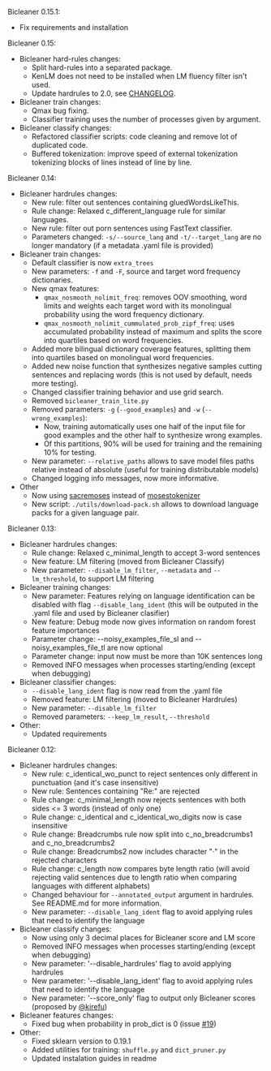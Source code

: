 Bicleaner 0.15.1:
* Fix requirements and installation

Bicleaner 0.15:
* Bicleaner hard-rules changes:
  * Split hard-rules into a separated package.
  * KenLM does not need to be installed when LM fluency filter isn't used.
  * Update hardrules to 2.0, see [CHANGELOG](https://github.com/bitextor/bicleaner-hardrules/blob/6a7ea449c932ad8cf2a101e7841670f128335286/CHANGELOG.md).
* Bicleaner train changes:
  * Qmax bug fixing.
  * Classifier training uses the number of processes given by argument.
* Bicleaner classify changes:
  * Refactored classifier scripts: code cleaning and remove lot of duplicated code.
  * Buffered tokenization: improve speed of external tokenization tokenizing blocks of lines instead of line by line.

Bicleaner 0.14: 
* Bicleaner hardrules changes:
  * New rule: filter out sentences containing gluedWordsLikeThis.
  * Rule change: Relaxed c_different_language rule for similar languages.
  * New rule: filter out porn sentences using FastText classifier.
  * Parameters changed: `-s/--source_lang` and `-t/--target_lang` are no longer mandatory (if a metadata .yaml file is provided)
* Bicleaner train changes:
  * Default classifier is now `extra_trees`
  * New parameters: `-f`  and `-F`, source and target word frequency dictionaries.
  * New qmax features:
    * `qmax_nosmooth_nolimit_freq`: removes OOV smoothing, word limits and weights each target word with its monolingual probability using the word frequency dictionary.
    * `qmax_nosmooth_nolimit_cummulated_prob_zipf_freq`: uses accumulated probability instead of maximum and splits the score into quartiles based on word frequencies.
  * Added more bilingual dictionary coverage features, splitting them into quartiles based on monolingual word frequencies.
  * Added new noise function that synthesizes negative samples cutting sentences and replacing words (this is not used by default, needs more testing).
  * Changed classifier training behavior and use grid search.
  * Removed `bicleaner_train_lite.py`
  * Removed parameters: `-g` (`--good_examples`) and `-w` (`--wrong_examples`):
    * Now, training automatically uses one half of the input file for good examples and the other half to synthesize wrong examples.
    * Of this partitions, 90% will be used for training and the remaining 10% for testing.
  * New parameter: `--relative_paths` allows to save model files paths relative instead of absolute  (useful for training distributable models)
  * Changed logging info messages, now more informative.
* Other
   * Now using [sacremoses](https://github.com/alvations/sacremoses) instead of [mosestokenizer](https://github.com/luismsgomes/mosestokenizer)
   * New script:  `./utils/download-pack.sh` allows to download language packs for a given language pair.


Bicleaner 0.13:
* Bicleaner hardrules changes:
  * Rule change: Relaxed c_minimal_length to accept 3-word sentences	
  * New feature: LM filtering (moved from Bicleaner Classify)
  * New parameter: `--disable_lm_filter`, `--metadata` and `--lm_threshold`, to support LM filtering
* Bicleaner training changes: 
  * New parameter: Features relying on language identification can be disabled with flag `--disable_lang_ident` (this will be outputed in the .yaml file and used by Bicleaner clasifier)
  * New feature: Debug mode now gives information on random forest feature importances
  * Parameter change: --noisy_examples_file_sl and --noisy_examples_file_tl are now optional
  * Parameter change: input now must be more than 10K sentences long
  * Removed INFO messages when processes starting/ending (except when debugging)
* Bicleaner classifier changes:
  * `--disable_lang_ident` flag is now read from the .yaml file
  * Removed feature: LM filtering (moved to Bicleaner Hardrules)
  * New parameter: `--disable_lm_filter`
  * Removed parameters: `--keep_lm_result`,  `--threshold`
* Other:
  * Updated requirements
  
  
  
Bicleaner 0.12:
* Bicleaner hardrules changes:
  * New rule: c_identical_wo_punct to reject sentences only different in punctuation (and it's case insensitive)
  * New rule:  Sentences containing "Re:" are rejected
  * Rule change: c_minimal_length now rejects sentences with both sides <= 3 words (instead of only one)
  * Rule change: c_identical and c_identical_wo_digits now is case insensitive
  * Rule change: Breadcrumbs rule now split into c_no_breadcrumbs1 and c_no_breadcrumbs2
  * Rule change: Breadcrumbs2 now includes character "·" in the rejected characters
  * Rule change: c_length now compares byte length ratio (will avoid rejecting valid sentences due to length ratio when comparing languages with different alphabets)
  * Changed behaviour for `--annotated_output` argument in hardrules. See README.md for more information.
  * New parameter: `--disable_lang_ident` flag to avoid applying rules that need to identify the language
* Bicleaner classify changes:  
  * Now using only 3 decimal places for Bicleaner score and LM score
  * Removed INFO messages when processes starting/ending (except when debugging)
  * New parameter: '--disable_hardrules' flag to avoid applying hardrules
  * New parameter: '--disable_lang_ident' flag to avoid applying rules that need to identify the language
  * New parameter: '--score_only' flag to output only Bicleaner scores (proposed by [@kirefu](https://github.com/kirefu))
* Bicleaner features changes:
  * Fixed bug when probability in prob_dict is 0 (issue [#19](https://github.com/bitextor/bicleaner/issues/19))
* Other:
  * Fixed sklearn version to 0.19.1
  * Added utilities for training: `shuffle.py` and `dict_pruner.py`
  * Updated instalation guides in readme
